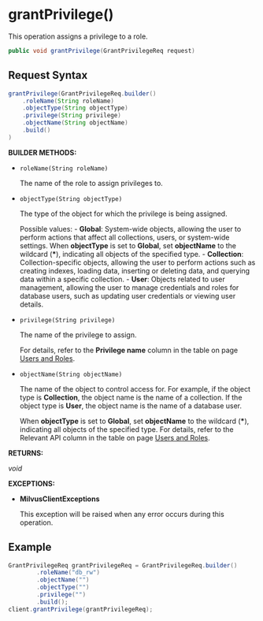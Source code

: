 # grantPrivilege()

This operation assigns a privilege to a role.

```java
public void grantPrivilege(GrantPrivilegeReq request)
```

## Request Syntax

```java
grantPrivilege(GrantPrivilegeReq.builder()
    .roleName(String roleName)
    .objectType(String objectType)
    .privilege(String privilege)
    .objectName(String objectName)
    .build()
)
```

**BUILDER METHODS:**

- `roleName(String roleName)`

    The name of the role to assign privileges to.

- `objectType(String objectType)`

    The type of the object for which the privilege is being assigned.

    Possible values:
      - __Global__: System-wide objects, allowing the user to perform actions that affect all collections, users, or system-wide settings. When __objectType__ is set to __Global__, set __objectName__ to the wildcard (__*__), indicating all objects of the specified type.
      - __Collection__: Collection-specific objects, allowing the user to perform actions such as creating indexes, loading data, inserting or deleting data, and querying data within a specific collection.
      - __User__: Objects related to user management, allowing the user to manage credentials and roles for database users, such as updating user credentials or viewing user details.

- `privilege(String privilege)`

    The name of the privilege to assign. 

    For details, refer to the **Privilege name** column in the table on page [Users and Roles](https://milvus.io/docs/users_and_roles.md).

- `objectName(String objectName)`

    The name of the object to control access for. For example, if the object type is __Collection__, the object name is the name of a collection. If the object type is __User__, the object name is the name of a database user.

    When __objectType__ is set to __Global__, set __objectName__ to the wildcard (__*__), indicating all objects of the specified type. For details, refer to the Relevant API column in the table on page [Users and Roles](https://milvus.io/docs/users_and_roles.md).

**RETURNS:**

*void*

**EXCEPTIONS:**

- **MilvusClientExceptions**

    This exception will be raised when any error occurs during this operation.

## Example

```java
GrantPrivilegeReq grantPrivilegeReq = GrantPrivilegeReq.builder()
        .roleName("db_rw")
        .objectName("")
        .objectType("")
        .privilege("")
        .build();
client.grantPrivilege(grantPrivilegeReq);
```
